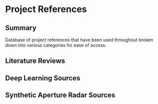 
# Project References

## Summary

Database of project references that have been used throughout broken down into various categories for ease of access.

## Literature Reviews


## Deep Learning Sources


## Synthetic Aperture Radar Sources
